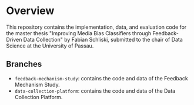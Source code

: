 # Overview

This repository contains the implementation, data, and evaluation code for the master thesis "Improving Media Bias Classifiers through Feedback-Driven Data Collection" by Fabian Schliski, submitted to the chair of Data Science at the University of Passau.

## Branches

- `feedback-mechanism-study`: contains the code and data of the Feedback Mechanism Study.
- `data-collection-platform`: contains the code and data of the Data Collection Platform.
